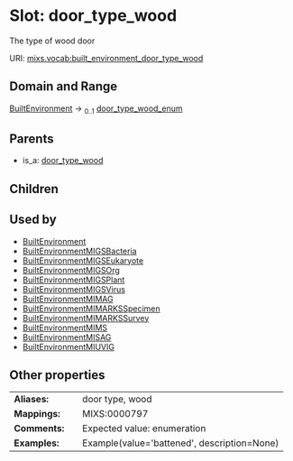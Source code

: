 
# Slot: door_type_wood


The type of wood door

URI: [mixs.vocab:built_environment_door_type_wood](https://w3id.org/mixs/vocab/built_environment_door_type_wood)


## Domain and Range

[BuiltEnvironment](BuiltEnvironment.md) &#8594;  <sub>0..1</sub> [door_type_wood_enum](door_type_wood_enum.md)

## Parents

 *  is_a: [door_type_wood](door_type_wood.md)

## Children


## Used by

 * [BuiltEnvironment](BuiltEnvironment.md)
 * [BuiltEnvironmentMIGSBacteria](BuiltEnvironmentMIGSBacteria.md)
 * [BuiltEnvironmentMIGSEukaryote](BuiltEnvironmentMIGSEukaryote.md)
 * [BuiltEnvironmentMIGSOrg](BuiltEnvironmentMIGSOrg.md)
 * [BuiltEnvironmentMIGSPlant](BuiltEnvironmentMIGSPlant.md)
 * [BuiltEnvironmentMIGSVirus](BuiltEnvironmentMIGSVirus.md)
 * [BuiltEnvironmentMIMAG](BuiltEnvironmentMIMAG.md)
 * [BuiltEnvironmentMIMARKSSpecimen](BuiltEnvironmentMIMARKSSpecimen.md)
 * [BuiltEnvironmentMIMARKSSurvey](BuiltEnvironmentMIMARKSSurvey.md)
 * [BuiltEnvironmentMIMS](BuiltEnvironmentMIMS.md)
 * [BuiltEnvironmentMISAG](BuiltEnvironmentMISAG.md)
 * [BuiltEnvironmentMIUVIG](BuiltEnvironmentMIUVIG.md)

## Other properties

|  |  |  |
| --- | --- | --- |
| **Aliases:** | | door type, wood |
| **Mappings:** | | MIXS:0000797 |
| **Comments:** | | Expected value: enumeration |
| **Examples:** | | Example(value='battened', description=None) |

